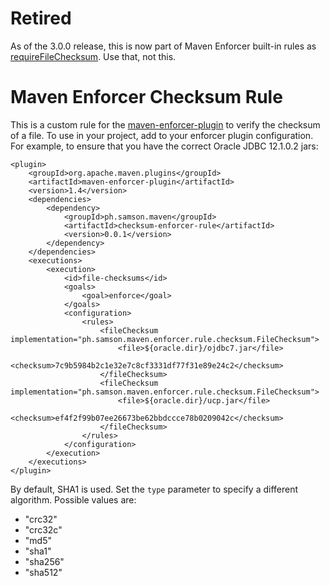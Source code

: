 # Retired

As of the 3.0.0 release, this is now part of Maven Enforcer built-in rules as
[requireFileChecksum][2]. Use that, not this.

# Maven Enforcer Checksum Rule

This is a custom rule for the [maven-enforcer-plugin][1] to verify the checksum
of a file. To use in your project, add to your enforcer plugin configuration.
For example, to ensure that you have the correct Oracle JDBC 12.1.0.2 jars:

    <plugin>
        <groupId>org.apache.maven.plugins</groupId>
        <artifactId>maven-enforcer-plugin</artifactId>
        <version>1.4</version>
        <dependencies>
            <dependency>
                <groupId>ph.samson.maven</groupId>
                <artifactId>checksum-enforcer-rule</artifactId>
                <version>0.0.1</version>
            </dependency>
        </dependencies>
        <executions>
            <execution>
                <id>file-checksums</id>
                <goals>
                    <goal>enforce</goal>
                </goals>
                <configuration>
                    <rules>
                        <fileChecksum implementation="ph.samson.maven.enforcer.rule.checksum.FileChecksum">
                            <file>${oracle.dir}/ojdbc7.jar</file>
                            <checksum>7c9b5984b2c1e32e7c8cf3331df77f31e89e24c2</checksum>
                        </fileChecksum>
                        <fileChecksum implementation="ph.samson.maven.enforcer.rule.checksum.FileChecksum">
                            <file>${oracle.dir}/ucp.jar</file>
                            <checksum>ef4f2f99b07ee26673be62bbdccce78b0209042c</checksum>
                        </fileChecksum>
                    </rules>
                </configuration>
            </execution>
        </executions>
    </plugin>

By default, SHA1 is used. Set the `type` parameter to specify a different
algorithm. Possible values are:

* "crc32"
* "crc32c"
* "md5"
* "sha1"
* "sha256"
* "sha512"

[1]: https://maven.apache.org/enforcer/maven-enforcer-plugin/
[2]: https://maven.apache.org/enforcer/enforcer-rules/requireFileChecksum.html
